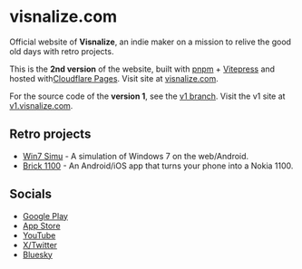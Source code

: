 # visnalize.com

Official website of __Visnalize__, an indie maker on a mission to relive the good old days with retro projects.

This is the __2nd version__ of the website, built with [pnpm](https://pnpm.io) + [Vitepress](https://vitepress.dev) and hosted with[Cloudflare Pages](https://pages.cloudflare.com). Visit site at [visnalize.com](https://visnalize.com).

For the source code of the __version 1__, see the [v1 branch](https://github.com/Visnalize/.com/tree/v1). Visit the v1 site at [v1.visnalize.com](https://v1.visnalize.com).

## Retro projects

- [Win7 Simu](https://visnalize.com/win7simu/about.html) - A simulation of Windows 7 on the web/Android.
- [Brick 1100](https://visnalize.com/brick1100/about.html) - An Android/iOS app that turns your phone into a Nokia 1100.

## Socials

- [Google Play](https://play.google.com/store/apps/dev?id=7119371547095400132)
- [App Store](https://apps.apple.com/us/developer/khang-nguyen/id1758113756)
- [YouTube](https://www.youtube.com/@visnalize)
- [X/Twitter](https://x.com/visnalize)
- [Bluesky](https://bsky.app/profile/visnalize.com)
